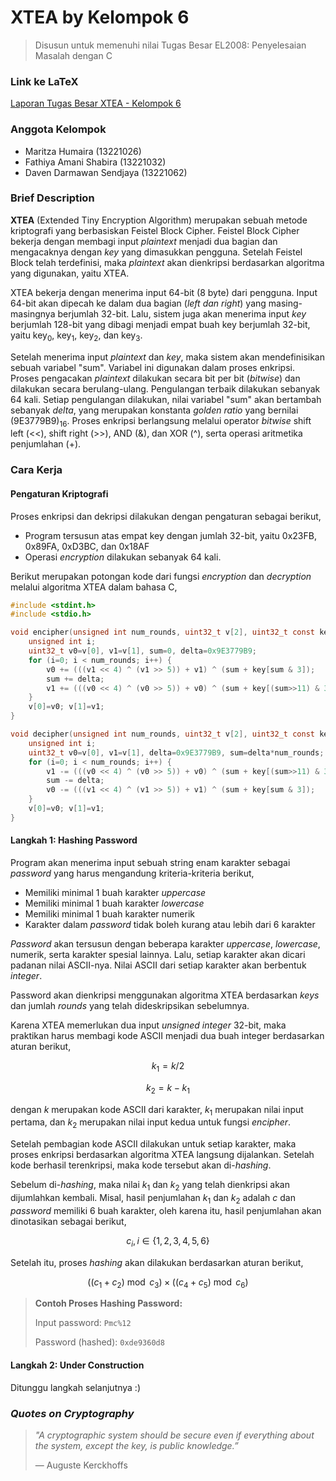 # XTEA by Kelompok 6
> Disusun untuk memenuhi nilai Tugas Besar EL2008: Penyelesaian Masalah dengan C

### Link ke LaTeX
[Laporan Tugas Besar XTEA - Kelompok 6](https://www.overleaf.com/project/63d8d457e6db21ec23b3274a)

### Anggota Kelompok
- Maritza Humaira (13221026)
- Fathiya Amani Shabira (13221032)
- Daven Darmawan Sendjaya (13221062)

### Brief Description
**XTEA** (Extended Tiny Encryption Algorithm) merupakan sebuah metode kriptografi yang berbasiskan Feistel Block Cipher. Feistel Block Cipher bekerja dengan membagi input *plaintext* menjadi dua bagian dan mengacaknya dengan *key* yang dimasukkan pengguna. Setelah Feistel Block telah terdefinisi, maka *plaintext* akan dienkripsi berdasarkan algoritma yang digunakan, yaitu XTEA.

XTEA bekerja dengan menerima input 64-bit (8 byte) dari pengguna. Input 64-bit akan dipecah ke dalam dua bagian (*left dan right*) yang masing-masingnya berjumlah 32-bit. Lalu, sistem juga akan menerima input *key* berjumlah 128-bit yang dibagi menjadi empat buah key berjumlah 32-bit, yaitu key<sub>0</sub>, key<sub>1</sub>, key<sub>2</sub>, dan key<sub>3</sub>.

Setelah menerima input *plaintext* dan *key*, maka sistem akan mendefinisikan sebuah variabel "sum". Variabel ini digunakan dalam proses enkripsi. Proses pengacakan *plaintext* dilakukan secara bit per bit (*bitwise*) dan dilakukan secara berulang-ulang. Pengulangan terbaik dilakukan sebanyak 64 kali. Setiap pengulangan dilakukan, nilai variabel "sum" akan bertambah sebanyak *delta*, yang merupakan konstanta *golden ratio* yang bernilai (9E3779B9)<sub>16</sub>. Proses enkripsi berlangsung melalui operator *bitwise* shift left (<<), shift right (>>), AND (&), dan XOR (^), serta operasi aritmetika penjumlahan (+). 

### Cara Kerja
#### Pengaturan Kriptografi
Proses enkripsi dan dekripsi dilakukan dengan pengaturan sebagai berikut,
- Program tersusun atas empat key dengan jumlah 32-bit, yaitu 0x23FB, 0x89FA, 0xD3BC, dan 0x18AF
- Operasi *encryption* dilakukan sebanyak 64 kali.

Berikut merupakan potongan kode dari fungsi *encryption* dan *decryption* melalui algoritma XTEA dalam bahasa C,

```c
#include <stdint.h>
#include <stdio.h>

void encipher(unsigned int num_rounds, uint32_t v[2], uint32_t const key[4]) {
    unsigned int i;
    uint32_t v0=v[0], v1=v[1], sum=0, delta=0x9E3779B9;
    for (i=0; i < num_rounds; i++) {
        v0 += (((v1 << 4) ^ (v1 >> 5)) + v1) ^ (sum + key[sum & 3]);
        sum += delta;
        v1 += (((v0 << 4) ^ (v0 >> 5)) + v0) ^ (sum + key[(sum>>11) & 3]);
    }
    v[0]=v0; v[1]=v1;
}

void decipher(unsigned int num_rounds, uint32_t v[2], uint32_t const key[4]) {
    unsigned int i;
    uint32_t v0=v[0], v1=v[1], delta=0x9E3779B9, sum=delta*num_rounds;
    for (i=0; i < num_rounds; i++) {
        v1 -= (((v0 << 4) ^ (v0 >> 5)) + v0) ^ (sum + key[(sum>>11) & 3]);
        sum -= delta;
        v0 -= (((v1 << 4) ^ (v1 >> 5)) + v1) ^ (sum + key[sum & 3]);
    }
    v[0]=v0; v[1]=v1;
}
```

#### Langkah 1: Hashing Password
Program akan menerima input sebuah string enam karakter sebagai *password* yang harus mengandung kriteria-kriteria berikut,
- Memiliki minimal 1 buah karakter *uppercase*
- Memiliki minimal 1 buah karakter *lowercase*
- Memiliki minimal 1 buah karakter numerik
- Karakter dalam *password* tidak boleh kurang atau lebih dari 6 karakter

*Password* akan tersusun dengan beberapa karakter *uppercase*, *lowercase*, numerik, serta karakter spesial lainnya. Lalu, setiap karakter akan dicari padanan nilai ASCII-nya. Nilai ASCII dari setiap karakter akan berbentuk *integer*.

Password akan dienkripsi menggunakan algoritma XTEA berdasarkan *keys* dan jumlah *rounds* yang telah dideskripsikan sebelumnya.

Karena XTEA memerlukan dua input *unsigned integer* 32-bit, maka praktikan harus membagi kode ASCII menjadi dua buah integer berdasarkan aturan berikut,
```math
k_1 = k/2
```
```math
k_2 = k - k_1 
```
dengan $k$ merupakan kode ASCII dari karakter, $k_1$ merupakan nilai input pertama, dan $k_2$ merupakan nilai input kedua untuk fungsi *encipher*.

Setelah pembagian kode ASCII dilakukan untuk setiap karakter, maka proses enkripsi berdasarkan algoritma XTEA langsung dijalankan. Setelah kode berhasil terenkripsi, maka kode tersebut akan di-*hashing*.

Sebelum di-*hashing*, maka nilai $k_1$ dan $k_2$ yang telah dienkripsi akan dijumlahkan kembali. Misal, hasil penjumlahan $k_1$ dan $k_2$ adalah $c$ dan *password* memiliki 6 buah karakter, oleh karena itu, hasil penjumlahan akan dinotasikan sebagai berikut,

```math
c_i, i\in\{1,2,3,4,5,6\}
```

Setelah itu, proses *hashing* akan dilakukan berdasarkan aturan berikut,

```math
((c_1 + c_2)\bmod c_3) \times ((c_4 + c_5)\bmod c_6)
```

> **Contoh Proses Hashing Password:**
>
> Input password: `Pmc%12`
>
> Password (hashed): `0xde9360d8`

#### Langkah 2: Under Construction
Ditunggu langkah selanjutnya :)


### *Quotes on Cryptography*
>  *"A cryptographic system should be secure even if everything about the system, except the key, is public knowledge.”*
>
> ― Auguste Kerckhoffs